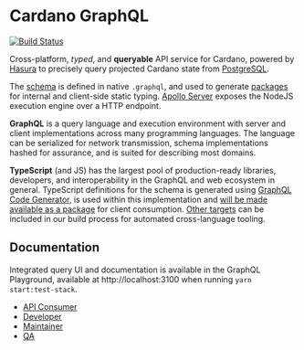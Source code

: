 # Cardano GraphQL
[![Build Status](https://jenkins.daedalus-operations.com/buildStatus/icon?job=cardano-graphql%2Fmaster)](https://jenkins.daedalus-operations.com/blue/organizations/jenkins/cardano-graphql/)

Cross-platform, _typed_, and **queryable** API service for Cardano, powered by [Hasura](https://hasura.io/) to precisely query projected Cardano state from [PostgreSQL](https://www.postgresql.org/).

The [schema](src/schema.graphql) is defined in native `.graphql`, and used to generate [packages](generated_packages/README.md) for internal and client-side static typing. [Apollo Server](https://www.apollographql.com/docs/apollo-server/) exposes the NodeJS execution engine over a HTTP endpoint. 

**GraphQL** is a query language and execution environment with server and client implementations across many programming languages. The language can be serialized for network transmission, schema implementations hashed for assurance, and is suited for describing most domains.
 
**TypeScript** (and JS) has the largest pool of production-ready libraries, developers, and interoperability in the GraphQL and web ecosystem in general. TypeScript definitions for the schema is generated using [GraphQL Code Generator](https://graphql-code-generator.com), is used within this implementation and [will be made available as a package](https://github.com/input-output-hk/cardano-graphql/issues/8) for client consumption. [Other targets](https://graphql-code-generator.com/docs/plugins/) can be included in our build process for automated cross-language tooling.

## Documentation
Integrated query UI and documentation is available in the GraphQL Playground, available at http://localhost:3100 when running `yarn start:test-stack`.

- [API Consumer](./docs/api_consumer)
- [Developer](./docs/developer)
- [Maintainer](./docs/maintainer)
- [QA](./docs/qa)

